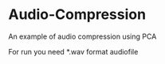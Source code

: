 # Audio-Compression

An example of audio compression using PCA

For run you need *.wav format audiofile
